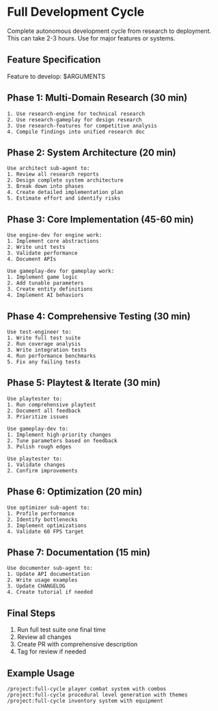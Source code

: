 <!-- .claude/commands/full-cycle.md -->
# Full Development Cycle

Complete autonomous development cycle from research to deployment.
This can take 2-3 hours. Use for major features or systems.

## Feature Specification
Feature to develop: $ARGUMENTS

## Phase 1: Multi-Domain Research (30 min)
````
1. Use research-engine for technical research
2. Use research-gameplay for design research  
3. Use research-features for competitive analysis
4. Compile findings into unified research doc
````

## Phase 2: System Architecture (20 min)
````
Use architect sub-agent to:
1. Review all research reports
2. Design complete system architecture
3. Break down into phases
4. Create detailed implementation plan
5. Estimate effort and identify risks
````

## Phase 3: Core Implementation (45-60 min)
````
Use engine-dev for engine work:
1. Implement core abstractions
2. Write unit tests
3. Validate performance
4. Document APIs

Use gameplay-dev for gameplay work:
1. Implement game logic
2. Add tunable parameters
3. Create entity definitions
4. Implement AI behaviors
````

## Phase 4: Comprehensive Testing (30 min)
````
Use test-engineer to:
1. Write full test suite
2. Run coverage analysis
3. Write integration tests
4. Run performance benchmarks
5. Fix any failing tests
````

## Phase 5: Playtest & Iterate (30 min)
````
Use playtester to:
1. Run comprehensive playtest
2. Document all feedback
3. Prioritize issues

Use gameplay-dev to:
1. Implement high-priority changes
2. Tune parameters based on feedback
3. Polish rough edges

Use playtester to:
1. Validate changes
2. Confirm improvements
````

## Phase 6: Optimization (20 min)
````
Use optimizer sub-agent to:
1. Profile performance
2. Identify bottlenecks
3. Implement optimizations
4. Validate 60 FPS target
````

## Phase 7: Documentation (15 min)
````
Use documenter sub-agent to:
1. Update API documentation
2. Write usage examples
3. Update CHANGELOG
4. Create tutorial if needed
````

## Final Steps
1. Run full test suite one final time
2. Review all changes
3. Create PR with comprehensive description
4. Tag for review if needed

## Example Usage
````
/project:full-cycle player combat system with combos
/project:full-cycle procedural level generation with themes
/project:full-cycle inventory system with equipment
````